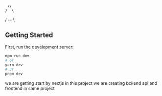      /\    
    /  \   
   / -- \

## Getting Started

First, run the development server:

```bash
npm run dev
# or
yarn dev
# or
pnpm dev
```

we are getting start by nextjs in this project we are creating bckend api and frontend in same project 


